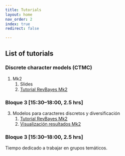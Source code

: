 ```yaml
---
title: Tutorials
layout: home
nav_order: 2
index: true
redirect: false

---
```


## List of tutorials

### Discrete character models (CTMC)  
1. Mk2
    1. Slides
    2. [Tutorial RevBayes Mk2](./docs/discrete/ctmc_revbayesEnglish)

### Bloque 3 [15:30–18:00, 2.5 hrs]
3. Modelos para caracteres discretos y diversificación
    1. [Tutorial RevBayes Mk2](./docs/discrete/ctmc_revbayes)
    2. [Visualización resultados Mk2](./docs/discrete/mk2_visualizacion)

   




### Bloque 3 [15:30–18:00, 2.5 hrs]
Tiempo dedicado a trabajar en grupos temáticos. 
